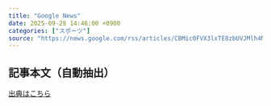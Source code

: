 ```yaml
---
title: "Google News"
date: 2025-09-28 14:46:00 +0900
categories: ["スポーツ"]
source: "https://news.google.com/rss/articles/CBMic0FVX3lxTE8zbUVJMlh4M3dKS1ZuNmNuUnFkdHFKb2NPeDR3ZmZ1RUtVQ0ZmWnhpbUI3c1BlUkxpeDJLLUJEclBsMmhscGZ1VlBmVlZ0cGdOd2prNE1VSTc4VTMwQ0xRN2dWdm40aVhScUZGWUNQc3lBems?oc=5"
---
```


## 記事本文（自動抽出）
<body class="y0K44d EA71Tc" id="readabilityBody"></body>

[出典はこちら](https://news.google.com/rss/articles/CBMic0FVX3lxTE8zbUVJMlh4M3dKS1ZuNmNuUnFkdHFKb2NPeDR3ZmZ1RUtVQ0ZmWnhpbUI3c1BlUkxpeDJLLUJEclBsMmhscGZ1VlBmVlZ0cGdOd2prNE1VSTc4VTMwQ0xRN2dWdm40aVhScUZGWUNQc3lBems?oc=5)
